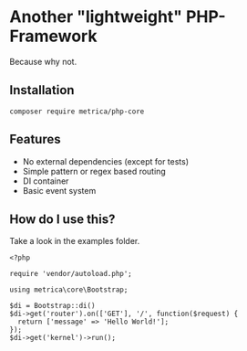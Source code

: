 # Another "lightweight" PHP-Framework

Because why not.

## Installation

`composer require metrica/php-core`

## Features

- No external dependencies (except for tests)
- Simple pattern or regex based routing
- DI container
- Basic event system

## How do I use this?

Take a look in the examples folder.

```
<?php

require 'vendor/autoload.php';

using metrica\core\Bootstrap;

$di = Bootstrap::di()
$di->get('router').on(['GET'], '/', function($request) {
  return ['message' => 'Hello World!'];
});
$di->get('kernel')->run();
```
